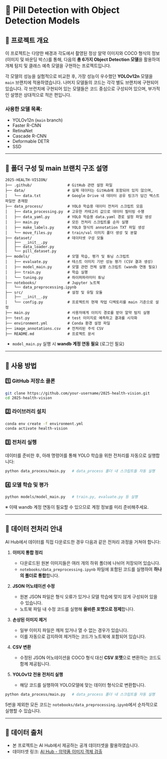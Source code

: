 # 📌 Pill Detection with Object Detection Models

## 📖 프로젝트 개요

이 프로젝트는 다양한 배경과 각도에서 촬영된 정상 알약 이미지와 COCO 형식의 정보(이미지 및 바운딩 박스)를 통해, 다음의 **총 6가지 Object Detection 모델**을 활용하여 개체 탐지 및 클래스 예측 모델을 구현하는 프로젝트입니다.

각 모델의 성능을 실험적으로 비교한 후, 가장 성능이 우수했던 **YOLOv12n** 모델을 `main` 브랜치에 적용하였습니다. 나머지 모델들의 코드는 각각 별도 브랜치에 구현되어 있습니다.
각 브런치에 구현되어 있는 모델들은 코드 중심으로 구성되어 있으며, 부가적인 설명은 상대적으로 적은 편입니다.

### 사용한 모델 목록:

- YOLOv12n (`main` branch)
- Faster R-CNN
- RetinaNet
- Cascade R-CNN
- Deformable DETR
- SSD

---

## 📂 폴더 구성 및 main 브랜치 구조 설명

```
2025-HEALTH-VISION/
├── .github/                # GitHub 관련 설정 파일
├── data/                   # 실제 데이터는 GitHub에 포함되어 있지 않으며,
│   └── data.txt            # Google Drive 내 데이터 공유 링크가 담긴 텍스트 파일만 존재함
├── data_process/           # YOLO 학습용 데이터 전처리 스크립트 모음
│   ├── data_processing.py  # 고유한 카테고리 값으로 데이터 필터링 수행
│   ├── data_yaml.py        # YOLO 학습용 data.yaml 경로 설정 파일 생성
│   ├── main.py             # 모든 전처리 스크립트를 순차 실행
│   ├── make_labels.py      # YOLO 형식의 annotation TXT 파일 생성
│   └── move_files.py       # train/val 이미지 폴더 생성 및 분할
├── dataset/                # 데이터셋 구성 모듈
│   ├── __init__.py
│   ├── data_loader.py
│   └── pill_dataset.py
├── models/                 # 모델 학습, 평가 및 튜닝 스크립트
│   ├── evaluate.py         # 테스트 이미지 기반 성능 평가 (CSV 결과 생성)
│   ├── model_main.py       # 모델 관련 전체 실행 스크립트 (wandb 연동 필요)
│   ├── train.py            # 학습 실행
│   └── tuning.py           # 하이퍼파라미터 튜닝
├── notebooks/              # Jupyter 노트북
│   └── data_preprocessing.ipynb
├── src/                    # 설정 및 유틸 모듈
│   ├── __init__.py
│   └── config.py           # 프로젝트의 현재 작업 디렉토리를 main 기준으로 설정
├── main.py                 # 사용자에게 이미지 경로를 받아 알약 탐지 실행
├── test.py                 # test 이미지로 예측하고 결과를 시각화
├── environment.yml         # Conda 환경 설정 파일
├── image_annotations.csv   # 전처리된 주석 CSV
├── README.md               # 프로젝트 문서
```

- `model_main.py` 실행 시 **wandb 계정 연동 필요** (로그인 필요)

---

## 🔧 사용 방법

### 1️⃣ GitHub 저장소 클론

```bash
git clone https://github.com/your-username/2025-health-vision.git
cd 2025-health-vision
```

### 2️⃣ 라이브러리 설치

```bash
conda env create -f environment.yml
conda activate health-vision
```

### 3️⃣ 전처리 실행

데이터를 준비한 후, 아래 명령어를 통해 YOLO 학습을 위한 전처리를 자동으로 실행합니다:

```bash
python data_process/main.py   # data_process 폴더 내 스크립트들 자동 실행
```

### 4️⃣ 모델 학습 및 평가

```bash
python models/model_main.py   # train.py, evaluate.py 등 실행
```

※ 이때 wandb 계정 연동이 필요할 수 있으므로 계정 정보를 미리 준비해주세요.

---

## 🧼 데이터 전처리 안내

AI Hub에서 데이터를 직접 다운로드한 경우 다음과 같은 전처리 과정을 거쳐야 합니다:

1. **이미지 통합 정리**

   - 다운로드된 원본 이미지들은 여러 개의 하위 폴더에 나뉘어 저장되어 있습니다.
   - `notebooks/data_preprocessing.ipynb` 파일에 포함된 코드를 실행하여 **하나의 폴더로 통합**합니다.

2. **JSON 어노테이션 수정**

   - 원본 JSON 파일은 형식 오류가 있거나 모델 학습에 맞지 않게 구성되어 있을 수 있습니다.
   - 노트북 파일 내 수정 코드를 실행해 **올바른 포맷으로 정제**합니다.

3. **손상된 이미지 제거**

   - 일부 이미지 파일은 깨져 있거나 열 수 없는 경우가 있습니다.
   - 이를 자동으로 감지하여 제거하는 코드가 노트북에 포함되어 있습니다.

4. **CSV 변환**

   - 수정된 JSON 어노테이션을 COCO 형식 대신 **CSV 포맷**으로 변환하는 코드도 함께 제공됩니다.

5. **YOLOv12 전용 전처리 실행**

   - 해당 코드를 실행하여 YOLO모델에 맞는 데이터 형식으로 변환합니다.

```bash
python data_process/main.py   # data_process 폴더 내 스크립트들 자동 실행
```

5번을 제외한 모든 코드는 `notebooks/data_preprocessing.ipynb`에서 순차적으로 실행할 수 있습니다.

---

## 🔗 데이터 출처

- 본 프로젝트는 AI Hub에서 제공하는 공개 데이터셋을 활용하였습니다.
- 데이터셋 링크: [AI Hub - 의약품 이미지 객체 검출](https://aihub.or.kr/aihubdata/data/view.do?currMenu=115\&topMenu=100\&dataSetSn=576)